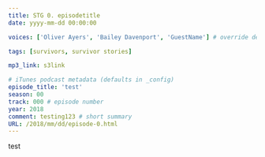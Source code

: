 ```yaml
---
title: STG 0. episodetitle
date: yyyy-mm-dd 00:00:00

voices: ['Oliver Ayers', 'Bailey Davenport', 'GuestName'] # override default (which is just Oliver and Bailey) - delete line if just us

tags: [survivors, survivor stories]

mp3_link: s3link

# iTunes podcast metadata (defaults in _config)
episode_title: 'test'
season: 00
track: 000 # episode number
year: 2018
comment: testing123 # short summary
URL: /2018/mm/dd/episode-0.html
---
```


test

